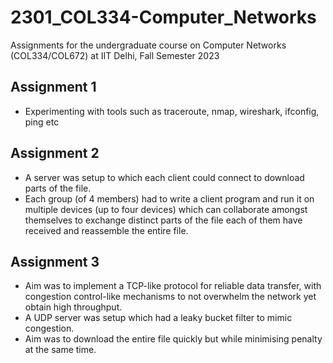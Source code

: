 # 2301_COL334-Computer_Networks
Assignments for the undergraduate course on Computer Networks (COL334/COL672) at IIT Delhi, Fall Semester 2023

## Assignment 1
- Experimenting with tools such as traceroute, nmap, wireshark, ifconfig, ping etc

## Assignment 2
- A server was setup to which each client could connect to download parts of the file.
- Each group (of 4 members) had to write a client program and run it on multiple devices (up to four
devices) which can collaborate amongst themselves to exchange distinct parts of the file each of them
have received and reassemble the entire file.

## Assignment 3
- Aim was to implement a TCP-like protocol for reliable data transfer, with congestion
control-like mechanisms to not overwhelm the network yet obtain high throughput.
- A UDP server was setup which had a leaky bucket filter to mimic congestion.
- Aim was to download the entire file quickly but while minimising penalty at the same time.
